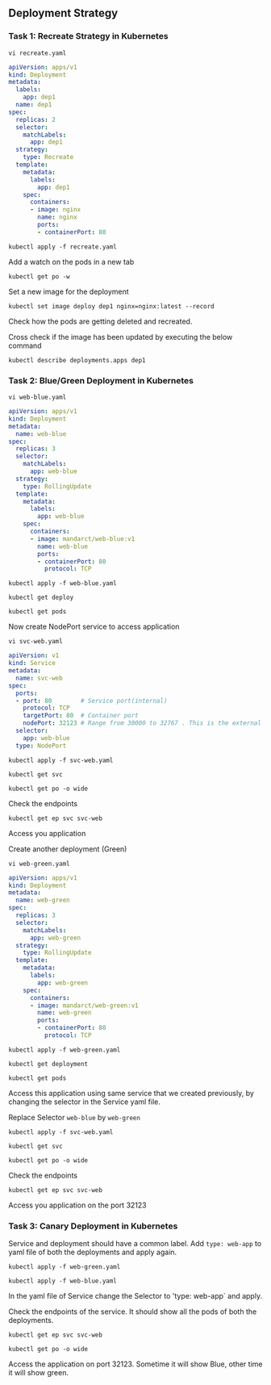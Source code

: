 ## Deployment Strategy

### Task 1: Recreate Strategy in Kubernetes 
```
vi recreate.yaml
```
```yaml
apiVersion: apps/v1
kind: Deployment
metadata:
  labels:
    app: dep1
  name: dep1
spec:
  replicas: 2
  selector:
    matchLabels:
      app: dep1
  strategy:
    type: Recreate
  template:
    metadata:
      labels:
        app: dep1
    spec:
      containers:
      - image: nginx
        name: nginx
        ports:
        - containerPort: 80
```
```
kubectl apply -f recreate.yaml
```
Add a watch on the pods in a new tab
```
kubectl get po -w
```
Set a new image for the deployment
```
kubectl set image deploy dep1 nginx=nginx:latest --record
```
Check how the pods are getting deleted and recreated. 

Cross check if the image has been updated by executing the below command
```
kubectl describe deployments.apps dep1
```

### Task 2: Blue/Green Deployment in Kubernetes 
```
vi web-blue.yaml
```
```yaml
apiVersion: apps/v1
kind: Deployment
metadata:
  name: web-blue
spec:
  replicas: 3
  selector:
    matchLabels:
      app: web-blue
  strategy:
    type: RollingUpdate
  template:
    metadata:
      labels:
        app: web-blue
    spec:
      containers:
      - image: mandarct/web-blue:v1
        name: web-blue
        ports:
        - containerPort: 80
          protocol: TCP
```
```		 
kubectl apply -f web-blue.yaml
```
```
kubectl get deploy
```
```
kubectl get pods
```

Now create NodePort service to access application
```		 
vi svc-web.yaml
```
```yaml
apiVersion: v1
kind: Service
metadata:
  name: svc-web
spec:
  ports:
  - port: 80        # Service port(internal)
    protocol: TCP
    targetPort: 80  # Container port
    nodePort: 32123 # Range from 30000 to 32767 . This is the external port number
  selector:
    app: web-blue
  type: NodePort

```
```	 
kubectl apply -f svc-web.yaml
```
```
kubectl get svc
```
```
kubectl get po -o wide
```
Check the endpoints
```
kubectl get ep svc svc-web
```
Access you application

Create another deployment (Green)
```
vi web-green.yaml
```
```yaml
apiVersion: apps/v1
kind: Deployment
metadata:
  name: web-green
spec:
  replicas: 3
  selector:
    matchLabels:
      app: web-green
  strategy:
    type: RollingUpdate
  template:
    metadata:
      labels:
        app: web-green
    spec:
      containers:
      - image: mandarct/web-green:v1
        name: web-green
        ports:
        - containerPort: 80
          protocol: TCP
```
```
kubectl apply -f web-green.yaml
```
```
kubectl get deployment
```
```
kubectl get pods
```
Access this application using same service that we created previously, by changing the selector in the Service yaml file.

Replace Selector `web-blue` by `web-green`
```	 
kubectl apply -f svc-web.yaml
```
```
kubectl get svc
```
```
kubectl get po -o wide
```
Check the endpoints
```
kubectl get ep svc svc-web
```
Access you application on the port 32123

### Task 3: Canary Deployment in Kubernetes 

Service and deployment should have a common label.
Add `type: web-app` to yaml file of both the deployments and apply again.
```
kubectl apply -f web-green.yaml
```
```
kubectl apply -f web-blue.yaml
```
In the yaml file of Service change the Selector to 'type: web-app` and apply.

Check the endpoints of the service. It should show all the pods of both the deployments.
```
kubectl get ep svc svc-web
```
```
kubectl get po -o wide
```
Access the application on port 32123. Sometime it will show Blue, other time it will show green.




